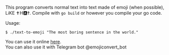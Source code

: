 This program converts normal text into text made of emoji (when possible), Lℹ️KE ✝️H🅰️✝️.
Compile with `go build` or however you compile your go code.

Usage:
```
$ ./text-to-emoji "The most boring sentence in the world."
```

You can use it online [here](http://supersraka.ddns.net/emoji/tool.php).  
You can also use it with Telegram bot @emojiconvert\_bot  
